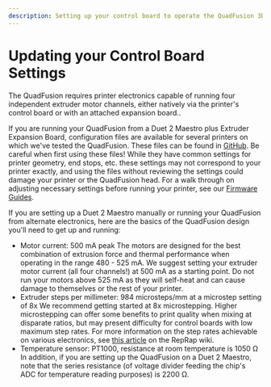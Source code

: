 ```yaml
---
description: Setting up your control board to operate the QuadFusion 3D Print Head
---
```


# Updating your Control Board Settings

The QuadFusion requires printer electronics capable of running four independent extruder motor channels, either natively via the printer's control board or with an attached expansion board..

If you are running your QuadFusion from a Duet 2 Maestro plus Extruder Expansion Board, configuration files are available for several printers on which we've tested the QuadFusion.  These files can be found in [GitHub](https://github.com/PrintM3D/QuadFusion).  Be careful when first using these files!  While they have common settings for printer geometry, end stops, etc. these settings may not correspond to your printer exactly, and using the files without reviewing the settings could damage your printer or the QuadFusion head.  For a walk through on adjusting necessary settings before running your printer, see our [Firmware Guides](https://quadfusion.printm3d.com/firmware-guides).

If you are setting up a Duet 2 Maestro manually or running your QuadFusion from alternate electronics, here are the basics of the QuadFusion design you'll need to get up and running:

* Motor current: 500 mA peak The motors are designed for the best combination of extrusion force and thermal performance when operating in the range 480 - 525 mA.  We suggest setting your extruder motor current \(all four channels!\) at 500 mA as a starting point.  Do not run your motors above 525 mA as they will self-heat and can cause damage to themselves or the rest of your printer. 
* Extruder steps per millimeter: 984 microsteps/mm at a microstep setting of 8x We recommend getting started at 8x microstepping.  Higher microstepping can offer some benefits to print quality when mixing at disparate ratios, but may present difficulty for control boards with low maximum step rates.  For more information on the step rates achievable on various electronics, see [this article](https://reprap.org/wiki/Step_rates) on the RepRap wiki. 
* Temperature sensor: PT1000, resistance at room temperature is 1050 Ω In addition, if you are setting up the QuadFusion on a Duet 2 Maestro, note that the series resistance \(of voltage divider feeding the chip's ADC for temperature reading purposes\) is 2200 Ω.





